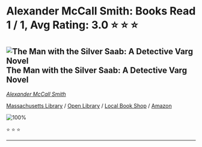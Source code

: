 # Alexander McCall Smith:  Books Read 1 / 1, Avg Rating: 3.0 :star: :star: :star:

## ![The Man with the Silver Saab: A Detective Varg Novel](https://covers.openlibrary.org/b/isbn/978-0593316108-M.jpg) The Man with the Silver Saab: A Detective Varg Novel
*[Alexander McCall Smith](../AlexanderMcCallSmith)*

[Massachusetts Library](https://library.minlib.net/search/i=978-0593316108) / [Open Library](https://openlibrary.org/isbn/978-0593316108) / [Local Book Shop](https://bookshop.org/books/the-man-with-the-silver-saab:-a-detective-varg-novel/978-0593316108) / [Amazon](https://smile.amazon.com/dp/059331610X)

![100%](https://progress-bar.dev/100) 

:star: :star: :star:

---
